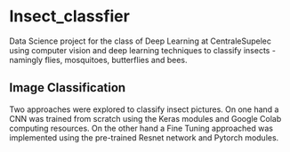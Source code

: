 # Insect_classfier

Data Science project for the class of Deep Learning at CentraleSupelec using computer vision and deep learning techniques to classify insects - namingly flies, mosquitoes, butterflies and bees.

## Image Classification

Two approaches were explored to classify insect pictures. On one hand a CNN was trained from scratch using the Keras modules and Google Colab computing resources. On the other hand a Fine Tuning approached was implemented using the pre-trained Resnet network and Pytorch modules.



